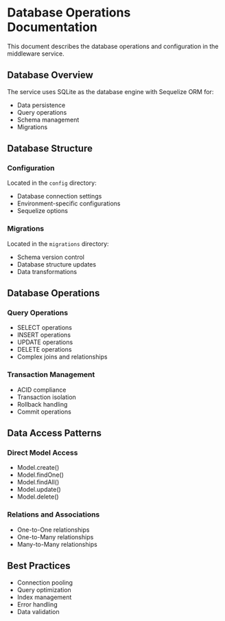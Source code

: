 # Database Operations Documentation

This document describes the database operations and configuration in the middleware service.

## Database Overview

The service uses SQLite as the database engine with Sequelize ORM for:
- Data persistence
- Query operations
- Schema management
- Migrations

## Database Structure

### Configuration
Located in the `config` directory:
- Database connection settings
- Environment-specific configurations
- Sequelize options

### Migrations
Located in the `migrations` directory:
- Schema version control
- Database structure updates
- Data transformations

## Database Operations

### Query Operations
- SELECT operations
- INSERT operations
- UPDATE operations
- DELETE operations
- Complex joins and relationships

### Transaction Management
- ACID compliance
- Transaction isolation
- Rollback handling
- Commit operations

## Data Access Patterns

### Direct Model Access
- Model.create()
- Model.findOne()
- Model.findAll()
- Model.update()
- Model.delete()

### Relations and Associations
- One-to-One relationships
- One-to-Many relationships
- Many-to-Many relationships

## Best Practices

- Connection pooling
- Query optimization
- Index management
- Error handling
- Data validation
